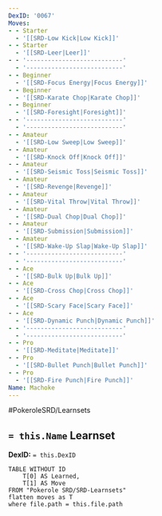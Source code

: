 ```yaml
---
DexID: '0067'
Moves:
- - Starter
  - '[[SRD-Low Kick|Low Kick]]'
- - Starter
  - '[[SRD-Leer|Leer]]'
- - '---------------------------'
  - '---------------------------'
- - Beginner
  - '[[SRD-Focus Energy|Focus Energy]]'
- - Beginner
  - '[[SRD-Karate Chop|Karate Chop]]'
- - Beginner
  - '[[SRD-Foresight|Foresight]]'
- - '---------------------------'
  - '---------------------------'
- - Amateur
  - '[[SRD-Low Sweep|Low Sweep]]'
- - Amateur
  - '[[SRD-Knock Off|Knock Off]]'
- - Amateur
  - '[[SRD-Seismic Toss|Seismic Toss]]'
- - Amateur
  - '[[SRD-Revenge|Revenge]]'
- - Amateur
  - '[[SRD-Vital Throw|Vital Throw]]'
- - Amateur
  - '[[SRD-Dual Chop|Dual Chop]]'
- - Amateur
  - '[[SRD-Submission|Submission]]'
- - Amateur
  - '[[SRD-Wake-Up Slap|Wake-Up Slap]]'
- - '---------------------------'
  - '---------------------------'
- - Ace
  - '[[SRD-Bulk Up|Bulk Up]]'
- - Ace
  - '[[SRD-Cross Chop|Cross Chop]]'
- - Ace
  - '[[SRD-Scary Face|Scary Face]]'
- - Ace
  - '[[SRD-Dynamic Punch|Dynamic Punch]]'
- - '---------------------------'
  - '---------------------------'
- - Pro
  - '[[SRD-Meditate|Meditate]]'
- - Pro
  - '[[SRD-Bullet Punch|Bullet Punch]]'
- - Pro
  - '[[SRD-Fire Punch|Fire Punch]]'
Name: Machoke
---
```


#PokeroleSRD/Learnsets

## `= this.Name` Learnset

**DexID:** `= this.DexID`

```dataview
TABLE WITHOUT ID
    T[0] AS Learned,
    T[1] AS Move
FROM "Pokerole SRD/SRD-Learnsets"
flatten moves as T
where file.path = this.file.path
```
